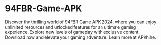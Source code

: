# 94FBR-Game-APK
 Discover the thrilling world of 94FBR Game APK 2024, where you can enjoy unlimited resources and unlocked features for an ultimate gaming experience. Explore new levels of gameplay with exclusive content. Download now and elevate your gaming adventure. Learn more at APKhihe.
